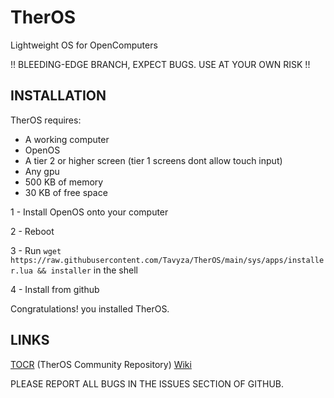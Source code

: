 # TherOS
Lightweight OS for OpenComputers

!! BLEEDING-EDGE BRANCH, EXPECT BUGS. USE AT YOUR OWN RISK !!

## INSTALLATION

TherOS requires:
- A working computer
- OpenOS
- A tier 2 or higher screen (tier 1 screens dont allow touch input)
- Any gpu
- 500 KB of memory
- 30 KB of free space

1 - Install OpenOS onto your computer

2 - Reboot

3 - Run ```wget https://raw.githubusercontent.com/Tavyza/TherOS/main/sys/apps/installer.lua && installer``` in the shell

4 - Install from github

Congratulations! you installed TherOS.

## LINKS
[TOCR](https://github.com/Tavyza/TherOS_community_repo) (TherOS Community Repository)
[Wiki](https://github.com/Tavyza/TherOS/wiki/)

PLEASE REPORT ALL BUGS IN THE ISSUES SECTION OF GITHUB.

